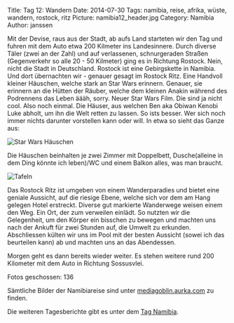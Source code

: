 Title: Tag 12: Wandern
Date: 2014-07-30
Tags: namibia, reise, afrika, wüste, wandern, rostock, ritz
Picture: namibia12_header.jpg
Category: Namibia
Author: janssen

Mit der Devise, raus aus der Stadt, ab aufs Land starteten wir den Tag und fuhren mit dem Auto etwa 200 Kilmeter ins Landesinnere. Durch diverse Täler (zwei an der Zahl) und auf verlassenen, schnurgeraden Straßen (Gegenverkehr so alle 20 - 50 Kilmeter) ging es in Richtung Rostock. Nein, nicht die Stadt in Deutschland. Rostock ist eine Gebirgskette in Namibia. Und dort übernachten wir - genauer gesagt im Rostock Ritz. Eine Handvoll kleiner Häuschen, welche stark an Star Wars erinnern. Genauer, sie erinnern an die Hütten der Räuber, welche dem kleinen Anakin während des Podrennens das Leben äääh, sorry. Neuer Star Wars Film. Die sind ja nicht cool. Also noch einmal. Die Häuser, aus welchen Ben aka Obiwan Kenobi Luke abholt, um ihn die Welt retten zu lassen. So ists besser. Wer sich noch immer nichts darunter vorstellen kann oder will. In etwa so sieht das Ganze aus:

![Star Wars Häuschen](http://mediagoblin.aurka.com/mgoblin_media/media_entries/346/ABC4131.medium.jpg)

Die Häuschen beinhalten je zwei Zimmer mit Doppelbett, Dusche(alleine in dem Ding könnte ich leben)/WC und einem Balkon alles, was man braucht.

![Tafeln](http://mediagoblin.aurka.com/mgoblin_media/media_entries/345/ABC4101.medium.jpg)

Das Rostock Ritz ist umgeben von einem Wanderparadies und bietet eine geniale Aussicht, auf die riesige Ebene, welche sich vor dem am Hang gelegen Hotel erstreckt. Diverse gut markierte Wanderwege weisen einem den Weg. Ein Ort, der zum verweilen einlädt. So nutzten wir die Gelegenheit, um den Körper ein bisschen zu bewegen und machten uns nach der Ankuft für zwei Stunden auf, die Umwelt zu erkunden. Abschliessen külten wir uns im Pool mit der besten Aussicht (sowei ich das beurteilen kann) ab und machten uns an das Abendessen.

Morgen geht es dann bereits wieder weiter. Es stehen weitere rund 200 Kilometer mit dem Auto in Richtung Sossusvlei.

Fotos geschossen: 136

Sämtliche Bilder der Namibiareise sind unter [mediagoblin.aurka.com](http://mediagoblin.aurka.com/mediagoblin/mg.fcgi/u/janssen/collection/namibia-2014/) zu finden.

Die weiteren Tagesberichte gibt es unter dem [Tag Namibia](http://blog.aurka.com/tag/namibia.html).
